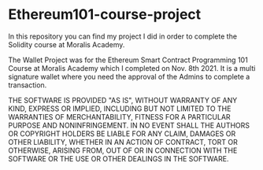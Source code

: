 # Ethereum101-course-project

In this repository you can find my project I did in order to complete the Solidity course at Moralis Academy.

The Wallet Project was for the Ethereum Smart Contract Programming 101 Course at Moralis Academy which I completed on Nov. 8th 2021.
It is a multi signature wallet where you need the approval of the Admins to complete a transaction.


THE SOFTWARE IS PROVIDED "AS IS", WITHOUT WARRANTY OF ANY KIND, EXPRESS OR
IMPLIED, INCLUDING BUT NOT LIMITED TO THE WARRANTIES OF MERCHANTABILITY,
FITNESS FOR A PARTICULAR PURPOSE AND NONINFRINGEMENT. IN NO EVENT SHALL THE
AUTHORS OR COPYRIGHT HOLDERS BE LIABLE FOR ANY CLAIM, DAMAGES OR OTHER
LIABILITY, WHETHER IN AN ACTION OF CONTRACT, TORT OR OTHERWISE, ARISING FROM,
OUT OF OR IN CONNECTION WITH THE SOFTWARE OR THE USE OR OTHER DEALINGS IN
THE SOFTWARE.
